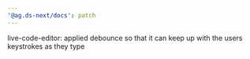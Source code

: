 ```yaml
---
'@ag.ds-next/docs': patch
---
```


live-code-editor: applied debounce so that it can keep up with the users keystrokes as they type
